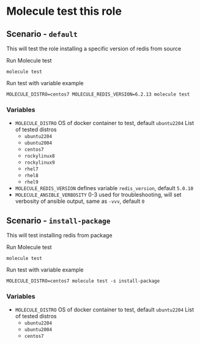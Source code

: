 # Molecule test this role

## Scenario - `default`
This will test the role installing a specific version of redis from source

Run Molecule test
```
molecule test
```

Run test with variable example
```
MOLECULE_DISTRO=centos7 MOLECULE_REDIS_VERSION=6.2.13 molecule test
```

### Variables
 - `MOLECULE_DISTRO` OS of docker container to test, default `ubuntu2204`
    List of tested distros
    - `ubuntu2204`
    - `ubuntu2004`
    - `centos7`
    - `rockylinux8`
    - `rockylinux9`
    - `rhel7`
    - `rhel8`
    - `rhel9`
 - `MOLECULE_REDIS_VERSION` defines variable `redis_version`, default `5.0.10`
 - `MOLECULE_ANSIBLE_VERBOSITY` 0-3 used for troubleshooting, will set verbosity of ansible output, same as `-vvv`, default `0`


## Scenario - `install-package`
This will test installing redis from package

Run Molecule test
```
molecule test
```

Run test with variable example
```
MOLECULE_DISTRO=centos7 molecule test -s install-package
```

### Variables
 - `MOLECULE_DISTRO` OS of docker container to test, default `ubuntu2204`
    List of tested distros
    - `ubuntu2204`
    - `ubuntu2004`
    - `centos7`